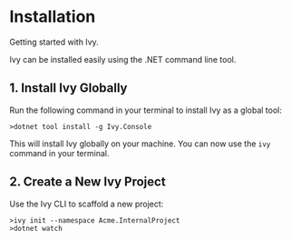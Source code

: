 ﻿# Installation

<Ingress>
Getting started with Ivy.
</Ingress>

Ivy can be installed easily using the .NET command line tool.

## 1. Install Ivy Globally

Run the following command in your terminal to install Ivy as a global tool:

```terminal
>dotnet tool install -g Ivy.Console
```

This will install Ivy globally on your machine. You can now use the `ivy` command in your terminal.

## 2. Create a New Ivy Project

Use the Ivy CLI to scaffold a new project:

```terminal
>ivy init --namespace Acme.InternalProject
>dotnet watch
```
